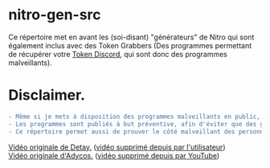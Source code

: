 # nitro-gen-src
Ce répertoire met en avant les (soi-disant) "générateurs" de Nitro qui sont également inclus avec des Token Grabbers (Des programmes permettant de récupérer votre [Token Discord](https://discord-france.fr/les-tokens/), qui sont donc des programmes malveillants).

# Disclaimer.
```diff
- Même si je mets à disposition des programmes malveillants en public, je ne suis en aucun cas responsable des dommages causés par ces programmes-là.
- Les programmes sont publiés à but préventive, afin d'éviter que des gens, croyant en ce genre de programme, se fassent avoir par ces derniers.
- Ce répertoire permet aussi de prouver le côté malveillant des personnes faisant ces programmes-là.
```
[Vidéo originale de Detay.](https://youtu.be/N_6QJgHiTsM) ([vidéo supprimé depuis par l'utilisateur](screens/detay.png))<br>
[Vidéo originale d'Adycos.](https://www.youtube.com/watch?v=qiLu71UCc5c) ([vidéo supprimé depuis par YouTube](screens/adycos.png))
